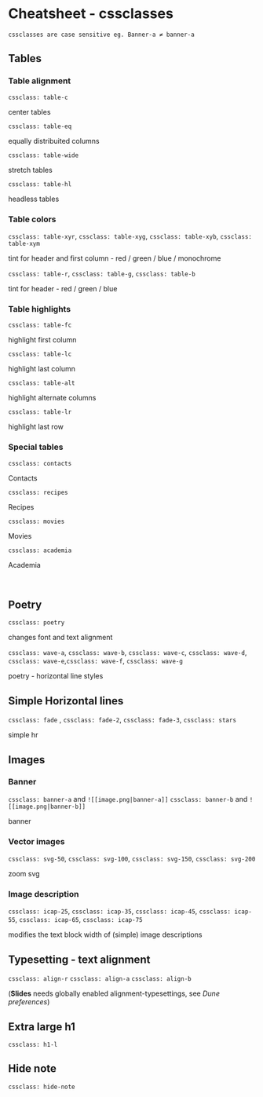 # Cheatsheet - cssclasses
```
cssclasses are case sensitive eg. Banner-a ≠ banner-a
```

## Tables

### Table alignment

`cssclass: table-c`

center tables

`cssclass: table-eq`

equally distribuited columns

`cssclass: table-wide` 

stretch tables

`cssclass: table-hl` 

headless tables

### Table colors
`cssclass: table-xyr`, `cssclass: table-xyg`, `cssclass: table-xyb`, `cssclass: table-xym`

tint for header and first column - red / green / blue / monochrome


`cssclass: table-r`, `cssclass: table-g`, `cssclass: table-b`

tint for header - red / green / blue



### Table highlights

`cssclass: table-fc`

highlight first column

`cssclass: table-lc`

highlight last column

`cssclass: table-alt`

highlight alternate columns

`cssclass: table-lr`

highlight last row


### Special tables
`cssclass: contacts` 

Contacts

`cssclass: recipes` 

Recipes
 
`cssclass: movies`

Movies

`cssclass: academia`

Academia

<br>

## Poetry

`cssclass: poetry`

changes font and text alignment

`cssclass: wave-a`, `cssclass: wave-b`, `cssclass: wave-c`, `cssclass: wave-d`, `cssclass: wave-e`,`cssclass: wave-f`, `cssclass: wave-g`

poetry - horizontal line styles

## Simple Horizontal lines

`cssclass: fade` , `cssclass: fade-2`, `cssclass: fade-3`, `cssclass: stars` 

simple hr

## Images

### Banner
`cssclass: banner-a` and `![[image.png|banner-a]]`
`cssclass: banner-b` and `![[image.png|banner-b]]`

banner

### Vector images

`cssclass: svg-50`, `cssclass: svg-100`, `cssclass: svg-150`, `cssclass: svg-200`

zoom svg

### Image description
`cssclass: icap-25`, `cssclass: icap-35`, `cssclass: icap-45`, `cssclass: icap-55`, `cssclass: icap-65`, `cssclass: icap-75`

modifies the text block width of (simple) image descriptions

## Typesetting - text alignment

`cssclass: align-r`
`cssclass: align-a`
`cssclass: align-b`

(**Slides** needs globally enabled alignment-typesettings, see *Dune preferences*)

## Extra large h1
`cssclass: h1-l` 

## Hide note
`cssclass: hide-note`
